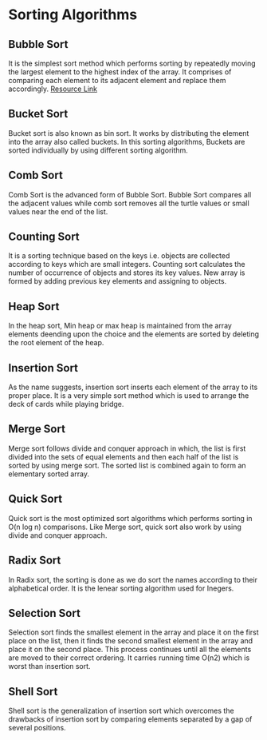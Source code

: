 # Sorting Algorithms

## Bubble Sort
It is the simplest sort method which performs sorting by repeatedly moving the largest element to the highest index of the array. It comprises of comparing each element to its adjacent element and replace them accordingly. [Resource Link](https://www.javatpoint.com/bubble-sort)
## Bucket Sort
Bucket sort is also known as bin sort. It works by distributing the element into the array also called buckets. In this sorting algorithms, Buckets are sorted individually by using different sorting algorithm.
## Comb Sort	
Comb Sort is the advanced form of Bubble Sort. Bubble Sort compares all the adjacent values while comb sort removes all the turtle values or small values near the end of the list.
## Counting Sort
It is a sorting technique based on the keys i.e. objects are collected according to keys which are small integers. Counting sort calculates the number of occurrence of objects and stores its key values. New array is formed by adding previous key elements and assigning to objects.
## Heap Sort
In the heap sort, Min heap or max heap is maintained from the array elements deending upon the choice and the elements are sorted by deleting the root element of the heap.
## Insertion Sort
As the name suggests, insertion sort inserts each element of the array to its proper place. It is a very simple sort method which is used to arrange the deck of cards while playing bridge.
## Merge Sort
Merge sort follows divide and conquer approach in which, the list is first divided into the sets of equal elements and then each half of the list is sorted by using merge sort. The sorted list is combined again to form an elementary sorted array.
## Quick Sort
Quick sort is the most optimized sort algorithms which performs sorting in O(n log n) comparisons. Like Merge sort, quick sort also work by using divide and conquer approach.
## Radix Sort
In Radix sort, the sorting is done as we do sort the names according to their alphabetical order. It is the lenear sorting algorithm used for Inegers.
## Selection Sort
Selection sort finds the smallest element in the array and place it on the first place on the list, then it finds the second smallest element in the array and place it on the second place. This process continues until all the elements are moved to their correct ordering. It carries running time O(n2) which is worst than insertion sort.
## Shell Sort
Shell sort is the generalization of insertion sort which overcomes the drawbacks of insertion sort by comparing elements separated by a gap of several positions.